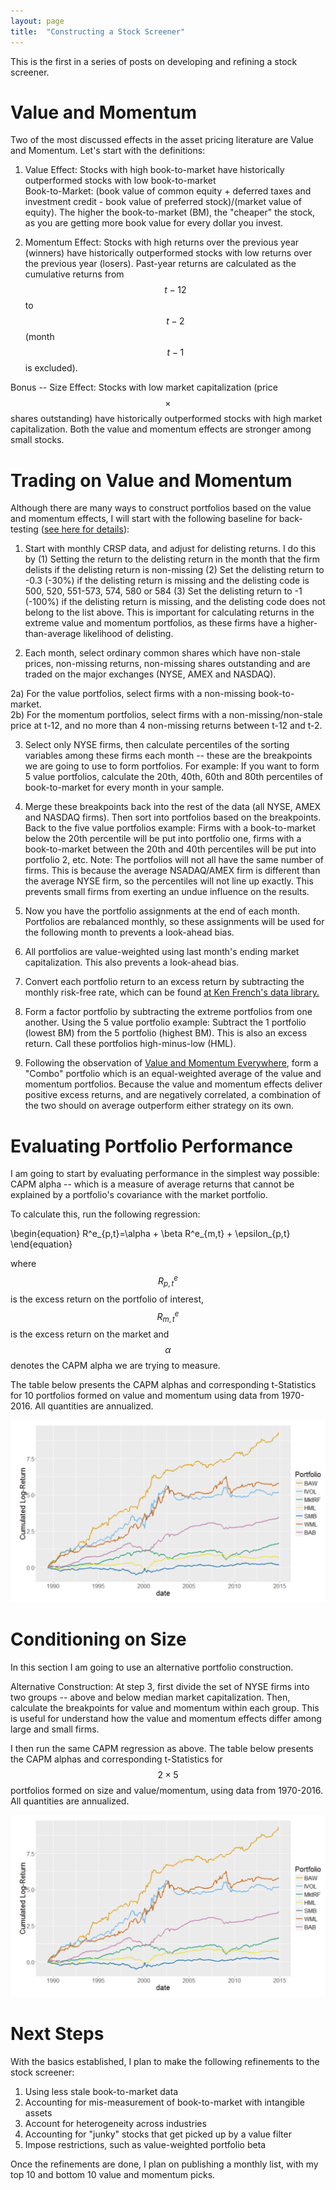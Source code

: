 ```yaml
---
layout: page
title:  "Constructing a Stock Screener"
---
```


This is the first in a series of posts on developing and refining a stock screener.

# Value and Momentum

Two of the most discussed effects in the asset pricing literature are Value and Momentum.
Let's start with the definitions:  <br />

1) Value Effect: Stocks with high book-to-market have historically outperformed stocks with low book-to-market  <br />
Book-to-Market: (book value of common equity + deferred taxes and investment credit - book value of preferred stock)/(market value of equity).  The higher the book-to-market (BM), the "cheaper" the stock, as you are getting more book value for every dollar you invest.  <br />

2) Momentum Effect: Stocks with high returns over the previous year (winners) have historically outperformed stocks with low returns over the previous year (losers). Past-year returns are calculated as the cumulative returns from $$t-12$$ to $$t-2$$ (month $$t-1$$ is excluded). <br />

Bonus -- Size Effect: Stocks with low market capitalization (price $$ \times $$ shares outstanding) have historically outperformed stocks with high market capitalization.  Both the value and momentum effects are stronger among small stocks. <br />

# Trading on Value and Momentum

Although there are many ways to construct portfolios based on the value and momentum effects, I will start with the following baseline for back-testing (<a href="https://papers.ssrn.com/sol3/papers.cfm?abstract_id=2961979" title="b1">see here for details</a>):

1) Start with monthly CRSP data, and adjust for delisting returns.  I do this by (1) Setting the return to the delisting return in the month that the firm delists if the delisting return is non-missing (2) Set the delisting return to -0.3 (-30%) if the delisting return is missing and the delisting code is 500, 520, 551-573, 574, 580 or 584 (3) Set the delisting return to -1 (-100%) if the delisting return is missing, and the delisting code does not belong to the list above.  This is important for calculating returns in the extreme value and momentum portfolios, as these firms have a higher-than-average likelihood of delisting.

2) Each month, select ordinary common shares which have non-stale prices, non-missing returns, non-missing shares outstanding and are traded on the major exchanges (NYSE, AMEX and NASDAQ). 

2a) For the value portfolios, select firms with a non-missing book-to-market.  
2b) For the momentum portfolios, select firms with a non-missing/non-stale price at t-12, and no more than 4 non-missing returns between t-12 and t-2.

3) Select only NYSE firms, then calculate percentiles of the sorting variables among these firms each month -- these are the breakpoints we are going to use to form portfolios.  For example: If you want to form 5 value portfolios, calculate the 20th, 40th, 60th and 80th percentiles of book-to-market for every month in your sample.

4) Merge these breakpoints back into the rest of the data (all NYSE, AMEX and NASDAQ firms).  Then sort into portfolios based on the breakpoints.  Back to the five  value portfolios example: Firms with a book-to-market below the 20th percentile will be put into portfolio one, firms with a book-to-market between the 20th and 40th percentiles will be put into portfolio 2, etc. 
Note: The portfolios will not all have the same number of firms.  This is because the average NSADAQ/AMEX firm is different than the average NYSE firm, so the percentiles will not line up exactly.  This prevents small firms from exerting an undue influence on the results.

5) Now you have the portfolio assignments at the end of each month.  Portfolios are rebalanced monthly, so these assignments will be used for the following month to prevents a look-ahead bias.  

6) All portfolios are value-weighted using last month's ending market capitalization.  This also prevents a look-ahead bias.

7) Convert each portfolio return to an excess return by subtracting the monthly risk-free rate, which can be found <a href="http://mba.tuck.dartmouth.edu/pages/faculty/ken.french/data_library.html" title="b2">at Ken French's data library.</a>

8) Form a factor portfolio by subtracting the extreme portfolios from one another.  Using the 5 value portfolio example: Subtract the 1 portfolio (lowest BM) from the 5 portfolio (highest BM).  This is also an excess return.  Call these portfolios high-minus-low (HML).

9) Following the observation of <a href="http://pages.stern.nyu.edu/~lpederse/papers/ValMomEverywhere.pdf" title="b2">Value and Momentum Everywhere</a>, form a "Combo" portfolio which is an equal-weighted average of the value and momentum portfolios.  Because the value and momentum effects deliver positive excess returns, and are negatively correlated, a combination of the two should on average outperform either strategy on its own.

# Evaluating Portfolio Performance

I am going to start by evaluating performance in the simplest way possible: CAPM alpha -- which is a measure of average returns that cannot be explained by a portfolio's covariance with the market portfolio. 

To calculate this, run the following regression:

\begin{equation}
R^e_{p,t}=\alpha + \beta R^e_{m,t} + \epsilon_{p,t}
\end{equation}

where $$R^e_{p,t}$$ is the excess return on the portfolio of interest, $$R^e_{m,t}$$ is the excess return on the market and $$\alpha$$ denotes the CAPM alpha we are trying to measure.  

The table below presents the CAPM alphas and corresponding t-Statistics for 10 portfolios formed on value and momentum using data from 1970-2016. All quantities are annualized.

![Figure 1](/Post_Images/2_1_2018/BAW_Figure_5.PNG)

# Conditioning on Size

In this section I am going to use an alternative portfolio construction.

Alternative Construction: At step 3, first divide the set of NYSE firms into two groups -- above and below median market capitalization.  Then, calculate the breakpoints for value and momentum within each group.  This is useful for understand how the value and momentum effects differ among large and small firms.

I then run the same CAPM regression as above.  The table below presents the CAPM alphas and corresponding t-Statistics for $$ 2 \times 5 $$ portfolios formed on size and value/momentum, using data from 1970-2016.  All quantities are annualized.

![Figure 2](/Post_Images/2_1_2018/BAW_Figure_5.PNG)

# Next Steps

With the basics established, I plan to make the following refinements to the stock screener:
1) Using less stale book-to-market data
2) Accounting for mis-measurement of book-to-market with intangible assets
3) Account for heterogeneity across industries
4) Accounting for "junky" stocks that get picked up by a value filter
5) Impose restrictions, such as value-weighted portfolio beta 

Once the refinements are done, I plan on publishing a monthly list, with my top 10 and bottom 10 value and momentum picks.




